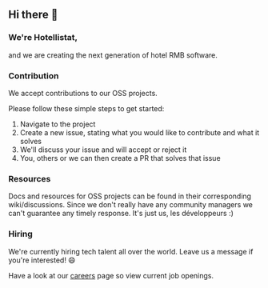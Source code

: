 ## Hi there 👋

### We're Hotellistat,

and we are creating the next generation of hotel RMB software.

### Contribution

We accept contributions to our OSS projects. 

Please follow these simple steps to get started:

1. Navigate to the project
2. Create a new issue, stating what you would like to contribute and what it solves
3. We'll discuss your issue and will accept or reject it
4. You, others or we can then create a PR that solves that issue

### Resources

Docs and resources for OSS projects can be found in their corresponding wiki/discussions.
Since we don't really have any community managers we can't guarantee any timely response. It's just us, les développeurs :)

### Hiring

We're currently hiring tech talent all over the world. Leave us a message if you're interested! 😄 

Have a look at our [careers](https://www.hotellistat.com/career) page so view current job openings.
